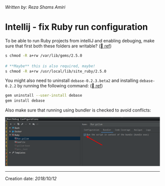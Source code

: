 _Written by: Reza Shams Amiri_
# Intellij - fix Ruby run configuration

To be able to run Ruby projects from intelliJ and enabling debuging, make sure that first both these folders are writable? ([ ref][RNGFEIRCFIRPSO])

``` sh
s chmod -R a+rw /var/lib/gems/2.5.0 

# **Maybe** this is also required, maybe!
s chmod -R a+rw /usr/local/lib/site_ruby/2.5.0 
```

You might also need to uninstall `debase-0.2.3.beta2` and installing `debase-0.2.2` by running the following command: ([ ref][IIDNFI6DDG])
``` sh
gem uninstall --user-install debase
gem install debase
```

Also make sure that running using bundler is checked to avoid conflicts:   

![run-with-bundler.png](/img/fix/run-with-bundler.png)

* * *
Creation date: _2018/10/12_

[IIDNFI6DDG]: https://github.com/denofevil/debase/issues/64#issuecomment-421379092
[RNGFEIRCFIRPSO]: https://stackoverflow.com/questions/26592049/no-gemfile-found-error-in-run-configurations-for-intellij-ruby-plugin